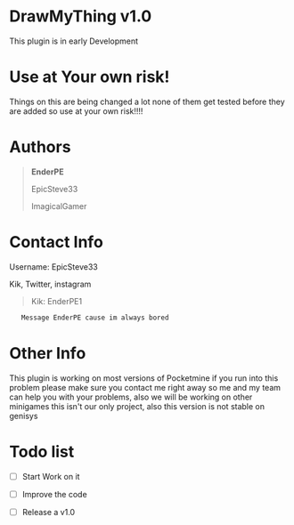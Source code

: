 # DrawMyThing v1.0
This plugin is in early Development

# Use at Your own risk!
Things on this are being changed a lot none of them get tested before they are added so use at your own risk!!!!
 
# Authors
>**EnderPE**
>
>EpicSteve33
>
>ImagicalGamer

# Contact Info

Username: EpicSteve33 

Kik, Twitter, instagram

>Kik: EnderPE1
```html
   Message EnderPE cause im always bored
```
# Other Info

This plugin is working on most versions of Pocketmine if you run into this problem please make sure you contact me right away so me and my team can help you with your problems, also we will be working on other minigames this isn't our only project, also this version is not stable on genisys

# Todo list

- [ ] Start Work on it

- [ ] Improve the code

- [ ] Release a v1.0

